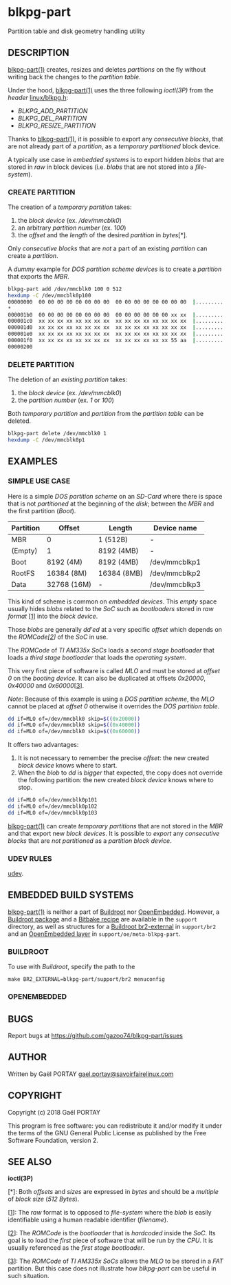 # blkpg-part

Partition table and disk geometry handling utility

## DESCRIPTION

[blkpg-part(1)] creates, resizes and deletes _partitions_ on the fly without
writing back the changes to the _partition table_.

Under the hood, [blkpg-part(1)] uses the three following *ioctl(3P)* from the
_header_ [linux/blkpg.h]:

* *BLKPG_ADD_PARTITION*
* *BLKPG_DEL_PARTITION*
* *BLKPG_RESIZE_PARTITION*

Thanks to [blkpg-part(1)], it is possible to export any _consecutive blocks_,
that are not already part of a _partition_, as a _temporary partitioned_
block device.

A typically use case in _embedded systems_ is to export hidden _blobs_ that are
stored in _raw_ in block devices (i.e. _blobs_ that are not stored into a
_file-system_).

### CREATE PARTITION

The creation of a _temporary partition_ takes:

1. the _block device_ (ex. _/dev/mmcblk0_)
1. an arbitrary _partition number_ (ex. _100_)
1. the _offset_ and the _length_ of the desired _partition_ in _bytes_[*].

Only _consecutive blocks_ that are _not_ a part of an existing _partition_ can
create a _partition_.

A _dummy_ example for _DOS partition scheme devices_ is to create a _partition_
that exports the _MBR_.

``` bash
blkpg-part add /dev/mmcblk0 100 0 512
hexdump -C /dev/mmcblk0p100
00000000  00 00 00 00 00 00 00 00  00 00 00 00 00 00 00 00  |................|
*
000001b0  00 00 00 00 00 00 00 00  00 00 00 00 00 00 xx xx  |................|
000001c0  xx xx xx xx xx xx xx xx  xx xx xx xx xx xx xx xx  |................|
000001d0  xx xx xx xx xx xx xx xx  xx xx xx xx xx xx xx xx  |................|
000001e0  xx xx xx xx xx xx xx xx  xx xx xx xx xx xx xx xx  |................|
000001f0  xx xx xx xx xx xx xx xx  xx xx xx xx xx xx 55 aa  |..............U.|
00000200
```

### DELETE PARTITION

The deletion of an _existing partition_ takes:

1. the _block device_ (ex. _/dev/mmcblk0_)
1. the _partition number_ (ex. _1_ or _100_)

Both _temporary partition_ and _partition_ from the _partition table_ can be
deleted.

``` bash
blkpg-part delete /dev/mmcblk0 1
hexdump -C /dev/mmcblk0p1
```

## EXAMPLES

### SIMPLE USE CASE

Here is a simple _DOS partition scheme_ on an _SD-Card_ where there is space
that is not _partitioned_ at the beginning of the _disk_; between the _MBR_ and
the first partition (_Boot_).

 Partition | Offset      | Length       | Device name
 --------- | ----------- | ------------ | -------------
 MBR       |     0       |     1 (512B) | -
 (Empty)   |     1       |  8192  (4MB) | -
 Boot      |  8192  (4M) |  8192  (4MB) | /dev/mmcblkp1
 RootFS    | 16384  (8M) | 16384  (8MB) | /dev/mmcblkp2
 Data      | 32768 (16M) | -            | /dev/mmcblkp3

This kind of scheme is common on _embedded devices_. This _empty_ space usually
hides _blobs_ related to the _SoC_ such as _bootloaders_ stored in _raw format_
[[1](#FOOTNOTE_FILE_SYSTEM)] into the _block device_.

Those _blobs_ are generally _dd'ed_ at a very specific _offset_ which depends on
the _ROMCode[[2](#FOOTNOTE_ROMCODE)]_ of the _SoC_ in use.

The _ROMCode_ of _TI AM335x SoCs_ loads a _second stage bootloader_ that loads a
_third stage bootloader_ that loads the _operating system_.

This very first piece of software is called _MLO_ and must be stored at _offset_
_0_ on the _booting device_. It can also be duplicated at offsets _0x20000_,
_0x40000_ and _0x60000_[[3](#FOOTNOTE_MLO)].

_Note_: Because of this example is using a _DOS partition scheme_, the _MLO_
cannot be placed at _offset 0_ otherwise it overrides the _DOS partition table_.

``` bash
dd if=MLO of=/dev/mmcblk0 skip=$((0x20000))
dd if=MLO of=/dev/mmcblk0 skip=$((0x40000))
dd if=MLO of=/dev/mmcblk0 skip=$((0x60000))
```

It offers two advantages:

1. It is not necessary to remember the precise _offset_: the new created
_block device_ knows where to start.
1. When the _blob_ to _dd_ is _bigger_ that expected, the copy does not override
the following partition: the new created _block device_ knows where to stop.

``` bash
dd if=MLO of=/dev/mmcblk0p101
dd if=MLO of=/dev/mmcblk0p102
dd if=MLO of=/dev/mmcblk0p103
```

[blkpg-part(1)] can create _temporary partitions_ that are not stored in the
_MBR_ and that export new _block devices_. It is possible to _export_ any
_consecutive blocks_ that are _not partitioned_ as a _partition block device_.

### UDEV RULES

[udev].

## EMBEDDED BUILD SYSTEMS

[blkpg-part(1)] is neither a part of [Buildroot] nor [OpenEmbedded]. However, a
[Buildroot package] and a [Bitbake recipe] are available in the `support`
directory, as well as structures for a [Buildroot br2-external] in `support/br2`
and an [OpenEmbedded layer] in `support/oe/meta-blkpg-part`.

### BUILDROOT

To use with _Buildroot_, specify the path to the 

```
make BR2_EXTERNAL=blkpg-part/support/br2 menuconfig
```

### OPENEMBEDDED

## BUGS

Report bugs at <https://github.com/gazoo74/blkpg-part/issues>

## AUTHOR

Written by Gaël PORTAY <gael.portay@savoirfairelinux.com>

## COPYRIGHT

Copyright (c) 2018 Gaël PORTAY

This program is free software: you can redistribute it and/or modify
it under the terms of the GNU General Public License as published by
the Free Software Foundation, version 2.

## SEE ALSO

**ioctl(3P)**

[blkpg-part(1)]: blkpg-part.1.adoc "Go to the Manual page"
[linux/blkpg.h]: https://raw.githubusercontent.com/torvalds/linux/master/include/uapi/linux/blkpg.h "See linux/blkpg.h content"
[udev]: support/90-blkpgp-part.rules#L27 "See an example of udev rule content"
[Buildroot]: https://buildroot.org/ "Go to Buildroot website"
[OpenEmbedded]: http://www.openembedded.org/ "Go to OpenEmbedded website"
[Buildroot package]: support/blkpg-part.mk "See the Buildroot Package content"
[Bitbake recipe]: support/blkpg-part.bb "See the Bitbake Recipe content"
[Buildroot br2-external]: support/br2 "See the Buildroot br2-external structure"
[OpenEmbedded layer]: support/oe "See the OpenEmbedded Layer structure"

[*]: Both _offsets_ and _sizes_ are expressed in _bytes_ and should be a
_multiple_ of _block size_ (_512 Bytes_).

[[1](#=FOOTNOTE_FILE_SYSTEM)]: The _raw_ format is to opposed to _file-system_
where the _blob_ is easily identifiable using a human readable identifier
(_filename_).

[[2](#=FOOTNOTE_ROMCODE)]: The _ROMCode_ is the _bootloader_ that is _hardcoded_
inside the _SoC_. Its goal is to load the _first_ piece of software that will be
run by the _CPU_. It is usually referenced as the _first stage bootloader_.

[[3](#=FOOTNOTE_MLO)]: The _ROMCode_ of _TI AM335x SoCs_ allows the _MLO_ to be
stored in a _FAT_ partition. But this case does not illustrate how _blkpg-part_
can be useful in such situation.
